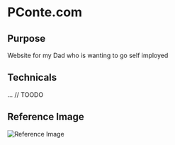 <h1> PConte.com </h1>

<h2> Purpose </h2>
    <p> Website for my Dad who is wanting to go self imployed </p>

<h2>Technicals</h2>
    <p> ... // TOODO </p>

<h2>Reference Image</h2>

<img src="https://colorlib.com/wp/wp-content/uploads/sites/2/electrician-wordpress-theme-1024x760.jpg" alt="Reference Image">
